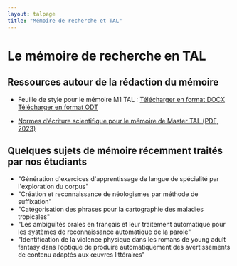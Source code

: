```yaml
---
layout: talpage
title: "Mémoire de recherche et TAL"
---
```


# Le mémoire de recherche en TAL

## Ressources autour de la rédaction du mémoire

- Feuille de style pour le mémoire M1 TAL : 
<a class="btn btn-outline-primary mt-5 mx-5 w-25 font-weight-bold" href="/assets/fichiers/Feuille-de-style-memoire-TAL.docx" target="_blank">Télécharger en format DOCX</a>
<a class="btn btn-outline-success mt-5 mx-5 w-25 font-weight-bold" href="/assets/fichiers/Feuille-de-style-memoire-TAL.odt" target="_blank">Télécharger en format ODT</a>

- <a href="/assets/fichiers/Normes-memoire-2023.pdf" target="_blank">Normes d’écriture scientifique pour le mémoire de Master TAL (PDF, 2023)</a>


## Quelques sujets de mémoire récemment traités par nos étudiants

<ul class="list-group w-100">
		<li class="list-group-item">"Génération d'exercices d'apprentissage de langue de spécialité par l'exploration du corpus"</li>
		<li class="list-group-item">"Création et reconnaissance de néologismes par méthode de suffixation"</li>
		    <li class="list-group-item">"Catégorisation des phrases pour la cartographie des maladies tropicales"</li>
		    <li class="list-group-item">"Les ambiguïtés orales en français et leur traitement automatique pour les systèmes de reconnaissance automatique de la parole"</li>
		    <li class="list-group-item">"Identification de la violence 
physique dans les romans de young adult fantasy dans l’optique de 
produire automatiquement des avertissements de contenu adaptés aux 
œuvres littéraires"</li>

</ul>
